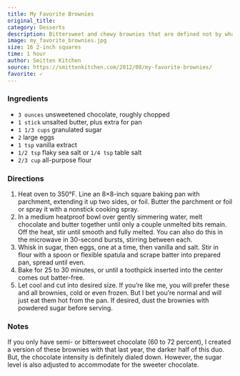 ```yaml
---
title: My Favorite Brownies
original_title: 
category: Desserts
description: Bittersweet and chewy brownies that are defined not by what they have in them but what they don’t; there’s no brown sugar or brown butter, baking powder, Dutched cocoa, cake flour, nuts, coffee granules, chips or frosting.
image: my_favorite_brownies.jpg
size: 16 2-inch squares
time: 1 hour
author: Smitten Kitchen
source: https://smittenkitchen.com/2012/08/my-favorite-brownies/
favorite: ✓
---
```


### Ingredients

* `3 ounces` unsweetened chocolate, roughly chopped
* `1 stick` unsalted butter, plus extra for pan
* `1 1/3 cups` granulated sugar
* `2` large eggs
* `1 tsp` vanilla extract
* `1/2 tsp` flaky sea salt or `1/4 tsp` table salt
* `2/3 cup` all-purpose flour

### Directions

1. Heat oven to 350°F. Line an 8×8-inch square baking pan with parchment, extending it up two sides, or foil. Butter the parchment or foil or spray it with a nonstick cooking spray.
2. In a medium heatproof bowl over gently simmering water, melt chocolate and butter together until only a couple unmelted bits remain. Off the heat, stir until smooth and fully melted. You can also do this in the microwave in 30-second bursts, stirring between each. 
3. Whisk in sugar, then eggs, one at a time, then vanilla and salt. Stir in flour with a spoon or flexible spatula and scrape batter into prepared pan, spread until even. 
4. Bake for 25 to 30 minutes, or until a toothpick inserted into the center comes out batter-free.
5. Let cool and cut into desired size. If you’re like me, you will prefer these and all brownies, cold or even frozen. But I bet you’re normal and will just eat them hot from the pan. If desired, dust the brownies with powdered sugar before serving.

### Notes

If you only have semi- or bittersweet chocolate (60 to 72 percent), I created a version of these brownies with that last year, the darker half of this duo. But, the chocolate intensity is definitely dialed down. However, the sugar level is also adjusted to accommodate for the sweeter chocolate.
